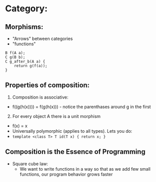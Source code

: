# Category:

## Morphisms:
- "Arrows" between categories
- "functions"
```
B f(A a);
C g(B b);
C g_after_b(A a) {
    return g(f(a));
}
```

## Properties of composition:
1. Composition is associative:
- f((g(h(x)))) = f(g(h(x))) - notice the parenthases around g in the first
2. For every object A there is a unit morphism 
- f(x) = x
- Universally polymorphic (applies to all types). Lets you do:
- `template <class T> T id(T x) { return x; }`

## Composition is the Essence of Programming
- Square cube law:
    - We want to write functions in a way so that as we add few small functions, our program behavior grows faster